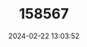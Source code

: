 ---
title: "158567"
category: "Umma electa"
draft: false
date: 2024-02-22 13:03:52
languages:
  English: ["Metallic Sparklewing"]
---